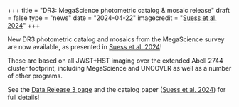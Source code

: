 +++
title = "DR3: MegaScience photometric catalog & mosaic release"
draft = false
type = "news"
date = "2024-04-22"
imagecredit = "<a href='https://arxiv.org/abs/2404.13132'>Suess et al. 2024</a>"
+++

New DR3 photometric catalog and mosaics from the MegaScience survey are now 
available, as presented in [Suess et al. 2024](https://arxiv.org/abs/2404.13132)!

These are based on all JWST+HST imaging over the extended Abell 2744 
cluster footprint, including MegaScience and UNCOVER as 
well as a number of other programs. 

See the [Data Release 3 page](/DR3.html) and the catalog paper ([Suess et al. 2024](URL)) for full details!


